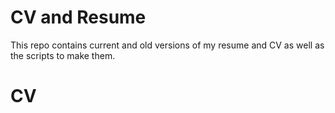 # CV and Resume

This repo contains current and old versions of my resume and CV as well as the scripts to make them. 
# CV
